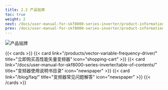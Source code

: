 ```yaml
---
title: 2.2 产品铭牌
toc: true
weight: 2
next: /docs/user-manual-for-skf8000-series-inverter/product-information/model-description/
prev: /docs/user-manual-for-skf8000-series-inverter/product-information/technical-specifications-table/
---
```


![产品铭牌](/images/cpmp.jpg "矢量变频器产品铭牌")

{{< cards >}}
  {{< card link="/products/vector-variable-frequency-driver/" title="立即购买高性能矢量变频器" icon="shopping-cart" >}}
  {{< card link="/docs/user-manual-for-skf8000-series-inverter/table-of-contents/" title="变频器使用说明书目录" icon="newspaper"  >}}
  {{< card link="/blog/faq/" title="变频器常见问题解答" icon="newspaper" >}}
{{< /cards >}}	
